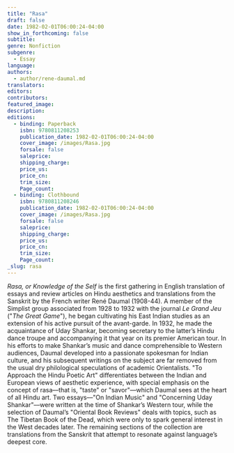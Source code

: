 ```yaml
---
title: "Rasa"
draft: false
date: 1982-02-01T06:00:24-04:00
show_in_forthcoming: false
subtitle:
genre: Nonfiction
subgenre:
  - Essay
language:
authors:
  - author/rene-daumal.md
translators:
editors:
contributors:
featured_image:
description:
editions:
  - binding: Paperback
    isbn: 9780811208253
    publication_date: 1982-02-01T06:00:24-04:00
    cover_image: /images/Rasa.jpg
    forsale: false
    saleprice:
    shipping_charge:
    price_us:
    price_cn:
    trim_size:
    Page_count:
  - binding: Clothbound
    isbn: 9780811208246
    publication_date: 1982-02-01T06:00:24-04:00
    cover_image: /images/Rasa.jpg
    forsale: false
    saleprice:
    shipping_charge:
    price_us:
    price_cn:
    trim_size:
    Page_count:
_slug: rasa
---
```


_Rasa, or Knowledge of the Self_ is the first gathering in English translation of essays and review articles on Hindu aesthetics and translations from the Sanskrit by the French writer René Daumal (1908-44). A member of the Simplist group associated from 1928 to 1932 with the journal _Le Grand Jeu_ ("_The Great Game_"), he began cultivating his East Indian studies as an extension of his active pursuit of the avant-garde. In 1932, he made the acquaintance of Uday Shankar, becoming secretary to the latter’s Hindu dance troupe and accompanying it that year on its premier American tour. In his efforts to make Shankar’s music and dance comprehensible to Western audiences, Daumal developed into a passionate spokesman for Indian culture, and his subsequent writings on the subject are far removed from the usual dry philological speculations of academic Orientalists. "To Approach the Hindu Poetic Art" differentiates between the Indian and European views of aesthetic experience, with special emphasis on the concept of rasa––that is, "taste" or "savor"––which Daumal sees at the heart of all Hindu art. Two essays––"On Indian Music" and "Concerning Uday Shankar"––were written at the time of Shankar’s Western tour, while the selection of Daumal’s "Oriental Book Reviews" deals with topics, such as The Tibetan Book of the Dead, which were only to spark general interest in the West decades later. The remaining sections of the collection are translations from the Sanskrit that attempt to resonate against language’s deepest core.

